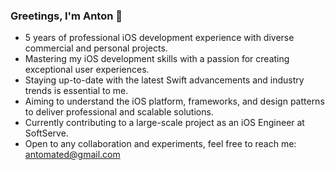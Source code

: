 
### Greetings, I'm Anton 🖖
- 5 years of professional iOS development experience with diverse commercial and personal projects.
- Mastering my iOS development skills with a passion for creating exceptional user experiences.
- Staying up-to-date with the latest Swift advancements and industry trends is essential to me.
- Aiming to understand the iOS platform, frameworks, and design patterns to deliver professional and scalable solutions.
- Currently contributing to a large-scale project as an iOS Engineer at SoftServe.
- Open to any collaboration and experiments, feel free to reach me: [antomated@gmail.com](mailto:antomated@gmail.com)
